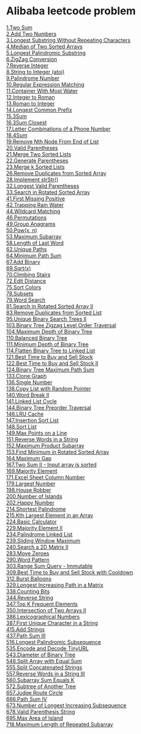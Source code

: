 # Alibaba leetcode problem
[1.Two Sum](./leetcode-java/) \
[2.Add Two Numbers](./leetcode-java/) \
[3.Longest Substring Without Repeating Characters](./leetcode-java/) \
[4.Median of Two Sorted Arrays](./leetcode-java/) \
[5.Longest Palindromic Substring](./leetcode-java/) \
[6.ZigZag Conversion](./leetcode-java/) \
[7.Reverse Integer](./leetcode-java/) \
[8.String to Integer (atoi)](./leetcode-java/) \
[9.Palindrome Number](./leetcode-java/) \
[10.Regular Expression Matching](./leetcode-java/) \
[11.Container With Most Water](./leetcode-java/) \
[12.Integer to Roman](./leetcode-java/) \
[13.Roman to Integer](./leetcode-java/) \
[14.Longest Common Prefix](./leetcode-java/) \
[15.3Sum](./leetcode-java/) \
[16.3Sum Closest](./leetcode-java/) \
[17.Letter Combinations of a Phone Number](./leetcode-java/) \
[18.4Sum](./leetcode-java/) \
[19.Remove Nth Node From End of List](./leetcode-java/) \
[20.Valid Parentheses](./leetcode-java/) \
[21.Merge Two Sorted Lists](./leetcode-java/) \
[22.Generate Parentheses](./leetcode-java/) \
[23.Merge k Sorted Lists](./leetcode-java/) \
[26.Remove Duplicates from Sorted Array](./leetcode-java/) \
[28.Implement strStr()](./leetcode-java/) \
[32.Longest Valid Parentheses](./leetcode-java/) \
[33.Search in Rotated Sorted Array](./leetcode-java/) \
[41.First Missing Positive](./leetcode-java/) \
[42.Trapping Rain Water](./leetcode-java/) \
[44.Wildcard Matching](./leetcode-java/) \
[46.Permutations](./leetcode-java/) \
[49.Group Anagrams](./leetcode-java/) \
[50.Pow(x, n)](./leetcode-java/) \
[53.Maximum Subarray](./leetcode-java/) \
[58.Length of Last Word](./leetcode-java/) \
[62.Unique Paths](./leetcode-java/) \
[64.Minimum Path Sum](./leetcode-java/) \
[67.Add Binary](./leetcode-java/) \
[69.Sqrt(x)](./leetcode-java/) \
[70.Climbing Stairs](./leetcode-java/) \
[72.Edit Distance](./leetcode-java/) \
[75.Sort Colors](./leetcode-java/) \
[78.Subsets](./leetcode-java/) \
[79.Word Search](./leetcode-java/) \
[81.Search in Rotated Sorted Array II](./leetcode-java/) \
[83.Remove Duplicates from Sorted List](./leetcode-java/) \
[95.Unique Binary Search Trees II](./leetcode-java/) \
[103.Binary Tree Zigzag Level Order Traversal](./leetcode-java/) \
[104.Maximum Depth of Binary Tree](./leetcode-java/) \
[110.Balanced Binary Tree](./leetcode-java/) \
[111.Minimum Depth of Binary Tree](./leetcode-java/) \
[114.Flatten Binary Tree to Linked List](./leetcode-java/) \
[121.Best Time to Buy and Sell Stock](./leetcode-java/) \
[122.Best Time to Buy and Sell Stock II](./leetcode-java/) \
[124.Binary Tree Maximum Path Sum](./leetcode-java/) \
[133.Clone Graph](./leetcode-java/) \
[136.Single Number](./leetcode-java/) \
[138.Copy List with Random Pointer](./leetcode-java/) \
[140.Word Break II](./leetcode-java/) \
[141.Linked List Cycle](./leetcode-java/) \
[144.Binary Tree Preorder Traversal](./leetcode-java/) \
[146.LRU Cache](./leetcode-java/) \
[147.Insertion Sort List](./leetcode-java/) \
[148.Sort List](./leetcode-java/) \
[149.Max Points on a Line](./leetcode-java/) \
[151.Reverse Words in a String](./leetcode-java/) \
[152.Maximum Product Subarray](./leetcode-java/) \
[153.Find Minimum in Rotated Sorted Array](./leetcode-java/) \
[164.Maximum Gap](./leetcode-java/) \
[167.Two Sum II - Input array is sorted](./leetcode-java/) \
[169.Majority Element](./leetcode-java/) \
[171.Excel Sheet Column Number](./leetcode-java/) \
[179.Largest Number](./leetcode-java/) \
[198.House Robber](./leetcode-java/) \
[200.Number of Islands](./leetcode-java/) \
[202.Happy Number](./leetcode-java/) \
[214.Shortest Palindrome](./leetcode-java/) \
[215.Kth Largest Element in an Array](./leetcode-java/) \
[224.Basic Calculator](./leetcode-java/) \
[229.Majority Element II](./leetcode-java/) \
[234.Palindrome Linked List](./leetcode-java/) \
[239.Sliding Window Maximum](./leetcode-java/) \
[240.Search a 2D Matrix II](./leetcode-java/) \
[283.Move Zeroes](./leetcode-java/) \
[290.Word Pattern](./leetcode-java/) \
[303.Range Sum Query - Immutable](./leetcode-java/) \
[309.Best Time to Buy and Sell Stock with Cooldown](./leetcode-java/) \
[312.Burst Balloons](./leetcode-java/) \
[329.Longest Increasing Path in a Matrix](./leetcode-java/) \
[338.Counting Bits](./leetcode-java/) \
[344.Reverse String](./leetcode-java/) \
[347.Top K Frequent Elements](./leetcode-java/) \
[350.Intersection of Two Arrays II](./leetcode-java/) \
[386.Lexicographical Numbers](./leetcode-java/) \
[387.First Unique Character in a String](./leetcode-java/) \
[415.Add Strings](./leetcode-java/) \
[437.Path Sum III](./leetcode-java/) \
[516.Longest Palindromic Subsequence](./leetcode-java/) \
[535.Encode and Decode TinyURL](./leetcode-java/) \
[543.Diameter of Binary Tree](./leetcode-java/) \
[548.Split Array with Equal Sum](./leetcode-java/Arrays/solution/548.java) \
[555.Split Concatenated Strings](./leetcode-java/String/Solution/555.java) \
[557.Reverse Words in a String III](./leetcode-java/) \
[560.Subarray Sum Equals K](./leetcode-java/) \
[572.Subtree of Another Tree](./leetcode-java/) \
[657.Judge Route Circle](./leetcode-java/) \
[666.Path Sum IV](./leetcode-java/Tree/Solution/666.java) \
[673.Number of Longest Increasing Subsequence](./leetcode-java/) \
[678.Valid Parenthesis String](./leetcode-java/) \
[695.Max Area of Island](./leetcode-java/) \
[718.Maximum Length of Repeated Subarray](./leetcode-java/) 
